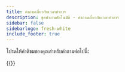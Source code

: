 ```yaml
---
title: คําถามเกี่ยวกับเวลาทําการ
description: ชุดทํางานอัตโนมัติ - คําถามเกี่ยวกับเวลาทําการ
sidebar: false
sidebarlogo: fresh-white
include_footer: true
---
```

โปรดให้คําติชมของคุณสําหรับคําถามต่อไปนี้:

{{<questions showNavigationButtons=false >}}
